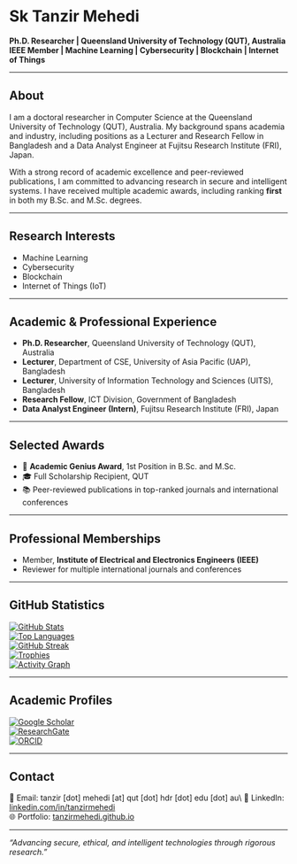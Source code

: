 # Sk Tanzir Mehedi

**Ph.D. Researcher | Queensland University of Technology (QUT), Australia**  
**IEEE Member | Machine Learning | Cybersecurity | Blockchain | Internet of Things**

---

## About

I am a doctoral researcher in Computer Science at the Queensland University of Technology (QUT), Australia. My background spans academia and industry, including positions as a Lecturer and Research Fellow in Bangladesh and a Data Analyst Engineer at Fujitsu Research Institute (FRI), Japan.

With a strong record of academic excellence and peer-reviewed publications, I am committed to advancing research in secure and intelligent systems. I have received multiple academic awards, including ranking **first** in both my B.Sc. and M.Sc. degrees.

---

## Research Interests

- Machine Learning
- Cybersecurity 
- Blockchain
- Internet of Things (IoT) 

---

## Academic & Professional Experience

- **Ph.D. Researcher**, Queensland University of Technology (QUT), Australia  
- **Lecturer**, Department of CSE, University of Asia Pacific (UAP), Bangladesh  
- **Lecturer**, University of Information Technology and Sciences (UITS), Bangladesh  
- **Research Fellow**, ICT Division, Government of Bangladesh  
- **Data Analyst Engineer (Intern)**, Fujitsu Research Institute (FRI), Japan

---

## Selected Awards

- 🏅 **Academic Genius Award**, 1st Position in B.Sc. and M.Sc.  
- 🎓 Full Scholarship Recipient, QUT  
- 📚 Peer-reviewed publications in top-ranked journals and international conferences

---

## Professional Memberships

- Member, **Institute of Electrical and Electronics Engineers (IEEE)**  
- Reviewer for multiple international journals and conferences

---

## GitHub Statistics

[![GitHub Stats](https://github-readme-stats.vercel.app/api?username=tanzirMehedi&show_icons=true&theme=tokyonight&count_private=true)]()  
[![Top Languages](https://github-readme-stats.vercel.app/api/top-langs/?username=tanzirMehedi&layout=compact&theme=tokyonight)]()  
[![GitHub Streak](https://github-readme-streak-stats.herokuapp.com?user=tanzirMehedi&theme=tokyonight)]()  
[![Trophies](https://github-profile-trophy.vercel.app/?username=tanzirmehedi&theme=tokyonight&no-frame=true&column=4)]()  
[![Activity Graph](https://github-readme-activity-graph.vercel.app/graph?username=tanzirMehedi&theme=tokyonight)]()

---

## Academic Profiles

[![Google Scholar](https://img.shields.io/badge/Google_Scholar-4285F4?style=for-the-badge&logo=google-scholar&logoColor=white)](https://scholar.google.com/citations?user=tfKIiZoAAAAJ&hl=en)  
[![ResearchGate](https://img.shields.io/badge/ResearchGate-00CCBB?style=for-the-badge&logo=researchgate&logoColor=white)](https://www.researchgate.net/profile/Sk-Mehedi-2)  
[![ORCID](https://img.shields.io/badge/ORCID-A6CE39?style=for-the-badge&logo=orcid&logoColor=white)](https://orcid.org/0000-0003-4435-7856)

---

## Contact

📧 Email: tanzir [dot] mehedi [at] qut [dot] hdr [dot] edu [dot] au\\
🔗 LinkedIn: [linkedin.com/in/tanzirmehedi](https://www.linkedin.com/in/tanzirmehedi)  
🌐 Portfolio: [tanzirmehedi.github.io](https://tanzirmehedi.github.io)

---

_“Advancing secure, ethical, and intelligent technologies through rigorous research.”_
